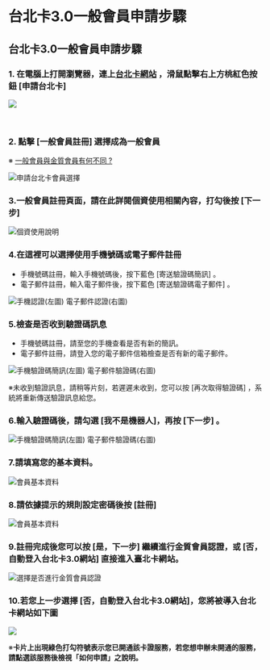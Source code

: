 # 台北卡3.0一般會員申請步驟

## 台北卡3.0一般會員申請步驟 <a id="bei-ka-3-0-yi-ban-shen-bu"></a>

### 1. 在電腦上打開瀏覽器，連上[台北卡網站](https://id.taipei/tpcd) ，滑鼠點擊右上方桃紅色按鈕 \[申請台北卡\] <a id="1-zai-shang-da-qi-shang-bei-ka-zhan-httpsidtaipeitpcd-hua-shu-tao-se-an-shen-bei-ka"></a>

![](https://blobscdn.gitbook.com/v0/b/gitbook-28427.appspot.com/o/assets%2F-LAqos0JTqq2LFNwXzku%2F-LAqovmMw_bcb_h54pqg%2F-LAqpzGz2lHmt5UNvBR0%2F2018-04-23_145107.png?alt=media&token=c1714621-c0b7-4b6f-8edc-e0fb432a685e)

​

### 2. 點擊 \[一般會員註冊\] 選擇成為一般會員 <a id="2-yi-ban-cheng-yi-ban"></a>

※ [一般會員與金質會員有何不同 ?](https://tpcdservice.gitbook.io/tpcdcardqa/yi-ban-v.s.-jin)

![&#x7533;&#x8ACB;&#x53F0;&#x5317;&#x5361;&#x6703;&#x54E1;&#x9078;&#x64C7;](.gitbook/assets/shen-qing-hui-yuan%20%281%29.png)



### 3.一般會員註冊頁面，請在此詳閱個資使用相關內容，打勾後按 \[下一步\]

![&#x500B;&#x8CC7;&#x4F7F;&#x7528;&#x8AAA;&#x660E;](.gitbook/assets/image%20%2810%29.png)



### 4.在這裡可以選擇使用手機號碼或電子郵件註冊

* 手機號碼註冊，輸入手機號碼後，按下藍色 \[寄送驗證碼簡訊\] 。
* 電子郵件註冊，輸入電子郵件後，按下藍色 \[寄送驗證碼電子郵件\] 。

![                          &#x624B;&#x6A5F;&#x8A8D;&#x8B49;\(&#x5DE6;&#x5716;\)                                           &#x96FB;&#x5B50;&#x90F5;&#x4EF6;&#x8A8D;&#x8B49;\(&#x53F3;&#x5716;\)                       ](.gitbook/assets/yan-zheng-fang-shi%20%284%29.png)



### 5.檢查是否收到驗證碼訊息

* 手機號碼註冊，請至您的手機查看是否有新的簡訊。
* 電子郵件註冊，請登入您的電子郵件信箱檢查是否有新的電子郵件。

![             &#x624B;&#x6A5F;&#x9A57;&#x8B49;&#x78BC;&#x7C21;&#x8A0A;\(&#x5DE6;&#x5716;\)                           &#x96FB;&#x5B50;&#x90F5;&#x4EF6;&#x9A57;&#x8B49;&#x78BC;\(&#x53F3;&#x5716;\)                                                                          ](.gitbook/assets/ren-zheng-xun-xi.png)

※未收到驗證訊息，請稍等片刻，若遲遲未收到，您可以按 \[再次取得驗證碼\] ，系統將重新傳送驗證訊息給您。



### 6.輸入驗證碼後，請勾選 \[我不是機器人\]，再按 \[下一步\] 。

![       &#x624B;&#x6A5F;&#x9A57;&#x8B49;&#x78BC;&#x7C21;&#x8A0A;\(&#x5DE6;&#x5716;\)                                    &#x96FB;&#x5B50;&#x90F5;&#x4EF6;&#x9A57;&#x8B49;&#x78BC;\(&#x53F3;&#x5716;\)      ](.gitbook/assets/ren-zheng-ma%20%281%29.png)

### ​7.請填寫您的基本資料。

![&#x6703;&#x54E1;&#x57FA;&#x672C;&#x8CC7;&#x6599;](.gitbook/assets/hui-yuan-zhu-ce-ge-ren-zi-liao.png)

### 8.請依據提示的規則設定密碼後按 \[註冊\]

![&#x6703;&#x54E1;&#x57FA;&#x672C;&#x8CC7;&#x6599;](.gitbook/assets/hui-yuan-zhu-ce-ge-ren-zi-liao-mi-ma%20%281%29.png)

### 9.註冊完成後您可以按 \[是，下一步\] 繼續進行金質會員認證，或 \[否，自動登入台北卡3.0網站\] 直接進入臺北卡網站。

![&#x9078;&#x64C7;&#x662F;&#x5426;&#x9032;&#x884C;&#x91D1;&#x8CEA;&#x6703;&#x54E1;&#x8A8D;&#x8B49;](.gitbook/assets/yi-ban-hui-yuan-zhu-ce-wan-bi%20%282%29.png)

### 10.若您上一步選擇 \[否，自動登入台北卡3.0網站\]，您將被導入台北卡網站如下圖

![](.gitbook/assets/2018-04-26_103448%20%281%29.png)

※**卡片上出現綠色打勾符號表示您已開通該卡證服務，若您想申辦未開通的服務，請點選該服務後檢視「如何申請」之說明。**



